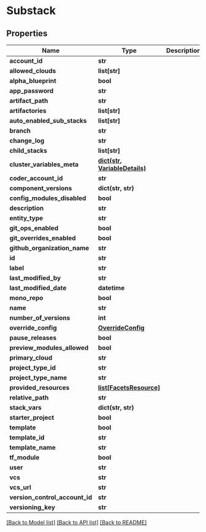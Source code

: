 # Substack

## Properties
Name | Type | Description | Notes
------------ | ------------- | ------------- | -------------
**account_id** | **str** |  | [optional] 
**allowed_clouds** | **list[str]** |  | [optional] 
**alpha_blueprint** | **bool** |  | [optional] 
**app_password** | **str** |  | [optional] 
**artifact_path** | **str** |  | [optional] 
**artifactories** | **list[str]** |  | [optional] 
**auto_enabled_sub_stacks** | **list[str]** |  | [optional] 
**branch** | **str** |  | [optional] 
**change_log** | **str** |  | [optional] 
**child_stacks** | **list[str]** |  | [optional] 
**cluster_variables_meta** | [**dict(str, VariableDetails)**](VariableDetails.md) |  | [optional] 
**coder_account_id** | **str** |  | [optional] 
**component_versions** | **dict(str, str)** |  | [optional] 
**config_modules_disabled** | **bool** |  | [optional] 
**description** | **str** |  | [optional] 
**entity_type** | **str** |  | [optional] 
**git_ops_enabled** | **bool** |  | [optional] 
**git_overrides_enabled** | **bool** |  | [optional] 
**github_organization_name** | **str** |  | [optional] 
**id** | **str** |  | [optional] 
**label** | **str** |  | [optional] 
**last_modified_by** | **str** |  | [optional] 
**last_modified_date** | **datetime** |  | [optional] 
**mono_repo** | **bool** |  | [optional] 
**name** | **str** |  | [optional] 
**number_of_versions** | **int** |  | [optional] 
**override_config** | [**OverrideConfig**](OverrideConfig.md) |  | [optional] 
**pause_releases** | **bool** |  | [optional] 
**preview_modules_allowed** | **bool** |  | [optional] 
**primary_cloud** | **str** |  | [optional] 
**project_type_id** | **str** |  | [optional] 
**project_type_name** | **str** |  | [optional] 
**provided_resources** | [**list[FacetsResource]**](FacetsResource.md) |  | [optional] 
**relative_path** | **str** |  | [optional] 
**stack_vars** | **dict(str, str)** |  | [optional] 
**starter_project** | **bool** |  | [optional] 
**template** | **bool** |  | [optional] 
**template_id** | **str** |  | [optional] 
**template_name** | **str** |  | [optional] 
**tf_module** | **bool** |  | [optional] 
**user** | **str** |  | [optional] 
**vcs** | **str** |  | [optional] 
**vcs_url** | **str** |  | [optional] 
**version_control_account_id** | **str** |  | [optional] 
**versioning_key** | **str** |  | [optional] 

[[Back to Model list]](../README.md#documentation-for-models) [[Back to API list]](../README.md#documentation-for-api-endpoints) [[Back to README]](../README.md)


